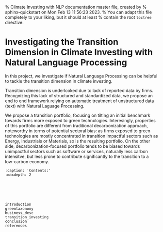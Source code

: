 % Climate Investing with NLP documentation master file, created by
% sphinx-quickstart on Mon Feb 13 11:56:23 2023.
% You can adapt this file completely to your liking, but it should at least
% contain the root `toctree` directive.

# Investigating the Transition Dimension in Climate Investing with Natural Language Processing

In this project, we investigate if Natural Language Processing can be helpful to tackle the transition dimension in climate investing.

Transition dimension is underlooked due to lack of reported data by firms. Recognizing this lack of structured and standardized data, we propose an end to end framework relying on automatic treatment of unstructured data (text) with Natural Laguage Processing. 

We propose a transition portfolio, focusing on tilting an initial benchmark towards firms more exposed to green technologies. Interesingly, properties of this portfolio are different from traditional decarbonization approach, noteworthy in terms of potential sectoral bias: as firms exposed to green technologies are mostly concentrated in transition impactful sectors such as Energy, Industrials or Materials, so is the resulting portfolio. On the other side, decarbonization-focused portfolio tends to be biased towards unimpactful sectors such as software or services, naturally less carbon intensitve, but less prone to contribute significantly to the transition to a low-carbon economy.


```{toctree}
:caption: 'Contents:'
:maxdepth: 2






introduction
greentaxonomy
business_desc
transition_investing
conclusion
references
```

